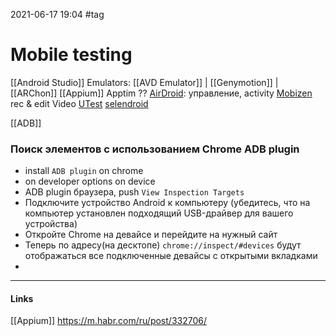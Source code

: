 2021-06-17 19:04
#tag
# Mobile testing
[[Android Studio]] 
Emulators: [[AVD Emulator]] | [[Genymotion]] | [[ARChon]]
[[Appium]] 
Apptim ??
[AirDroid](https://www.airdroid.com/ru/download/airdroid-personal/): управление, activity 
[Mobizen](https://www.mobizen.com/?locale=en) rec & edit Video
[UTest](https://join.test.io/fxBFQRNORJY3)
[selendroid](http://selendroid.io/quickStart.html#beforeStart)

[[ADB]] [](https://losst.ru/komandy-adb-dlya-android-polzovatelej)
### Поиск элементов с использованием Chrome ADB plugin
- install `ADB plugin` on chrome
- on developer options on device
- ADB plugin браузера, push `View Inspection Targets`
- Подключите устройство Android к компьютеру (убедитесь, что на компьютер установлен подходящий USB-драйвер для вашего устройства)
- Откройте Chrome на девайсе и перейдите на нужный сайт
- Теперь по адресу(на десктопе) `chrome://inspect/#devices` будут отображаться все подключенные девайсы с открытыми вкладками
- 
_____________
#### Links
[[Appium]]
https://m.habr.com/ru/post/332706/